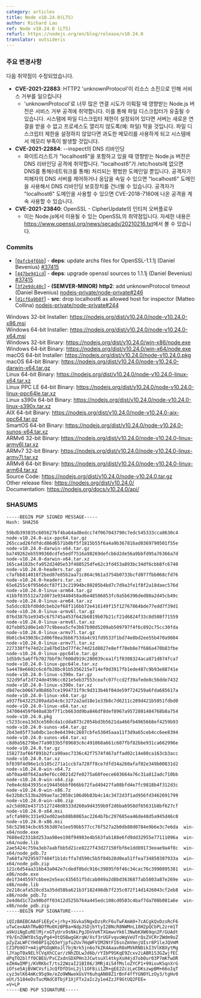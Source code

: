 ```yaml
---
category: articles
title: Node v10.24.0(LTS)
author: Richard Lau
ref: Node v10.24.0 (LTS)
refurl: https://nodejs.org/en/blog/release/v10.24.0
translator: outsideris
---
```


<!--
### Notable changes

Vulnerabilities fixed:

* **CVE-2021-22883**: HTTP2 'unknownProtocol' cause Denial of Service by resource exhaustion
  * Affected Node.js versions are vulnerable to denial of service attacks when too many connection attempts with an 'unknownProtocol' are established. This leads to a leak of file descriptors. If a file descriptor limit is configured on the system, then the server is unable to accept new connections and prevent the process also from opening, e.g. a file. If no file descriptor limit is configured, then this lead to an excessive memory usage and cause the system to run out of memory.
* **CVE-2021-22884**: DNS rebinding in --inspect
  * Affected Node.js versions are vulnerable to denial of service attacks when the whitelist includes “localhost6”. When “localhost6” is not present in /etc/hosts, it is just an ordinary domain that is resolved via DNS, i.e., over network. If the attacker controls the victim's DNS server or can spoof its responses, the DNS rebinding protection can be bypassed by using the “localhost6” domain. As long as the attacker uses the “localhost6” domain, they can still apply the attack described in CVE-2018-7160.
* **CVE-2021-23840**: OpenSSL - Integer overflow in CipherUpdate
  * This is a vulnerability in OpenSSL which may be exploited through Node.js. You can read more about it in https://www.openssl.org/news/secadv/20210216.txt
-->

### 주요 변경사항

다음 취약점이 수정되었습니다.

* **CVE-2021-22883**: HTTP2 'unknownProtocol'이 리소스 소진으로 인해 서비스 거부를 일으킵니다
  * 'unknownProtocol'로 너무 많은 연결 시도가 이뤄질 때 영향받는 Node.js 버전은 서비스 거부 공격에
    취약합니다. 이를 통해 파일 디스크립터가 유출될 수 있습니다. 시스템에 파일 디스크립터 제한이 설정되어
    있다면 서버는 새로운 연결을 받을 수 없고 프로세스도 열리지 않도록(예: 파일) 막을 것입니다.
    파일 디스크립터 제한을 설정하지 않았다면 과도한 메모리를 사용하게 되고 시스템에서
    메모리 부족이 발생할 것입니다.
* **CVE-2021-22884**: --inspect의 DNS 리바인딩
  * 화이트리스트가 "localhost6"을 포함하고 있을 때 영향받는 Node.js 버전은 DNS 리바인딩 공격에
    취약합니다. "localhost6"가 /etc/hosts에 없으면 DNS를 통해(네트워크를 통해) 처리되는 평범한
    도메인일 뿐입니다. 공격자가 피해자의 DNS 서버를 제어하거나 응답을 속일 수 있으면 "localhost6"
    도메인을 사용해서 DNS 리바인딩 보호장치를 건너뛸 수 있습니다. 공격자가 "localhost6" 도메인을
    사용할 수 있으면 CVE-2018-7160에 나온 공격을 계속 사용할 수 있습니다.
* **CVE-2021-23840**: OpenSSL - CipherUpdate의 인티저 오버플로우
  * 이는 Node.js에서 이용될 수 있는 OpenSSL의 취약점입니다.
    자세한 내용은 <https://www.openssl.org/news/secadv/20210216.txt>에서 볼 수 있습니다.


### Commits

* [[`0afcb4f6bb`](https://github.com/nodejs/node/commit/0afcb4f6bb)] - **deps**: update archs files for OpenSSL-1.1.1j (Daniel Bevenius) [#37415](https://github.com/nodejs/node/pull/37415)
* [[`447be941cd`](https://github.com/nodejs/node/commit/447be941cd)] - **deps**: upgrade openssl sources to 1.1.1j (Daniel Bevenius) [#37415](https://github.com/nodejs/node/pull/37415)
* [[`3f2e9dc40c`](https://github.com/nodejs/node/commit/3f2e9dc40c)] - **(SEMVER-MINOR)** **http2**: add unknownProtocol timeout (Daniel Bevenius) [nodejs-private/node-private#246](https://github.com/nodejs-private/node-private/pull/246)
* [[`d1cf6a9b0f`](https://github.com/nodejs/node/commit/d1cf6a9b0f)] - **src**: drop localhost6 as allowed host for inspector (Matteo Collina) [nodejs-private/node-private#244](https://github.com/nodejs-private/node-private/pull/244)

Windows 32-bit Installer: https://nodejs.org/dist/v10.24.0/node-v10.24.0-x86.msi<br>
Windows 64-bit Installer: https://nodejs.org/dist/v10.24.0/node-v10.24.0-x64.msi<br>
Windows 32-bit Binary: https://nodejs.org/dist/v10.24.0/win-x86/node.exe<br>
Windows 64-bit Binary: https://nodejs.org/dist/v10.24.0/win-x64/node.exe<br>
macOS 64-bit Installer: https://nodejs.org/dist/v10.24.0/node-v10.24.0.pkg<br>
macOS 64-bit Binary: https://nodejs.org/dist/v10.24.0/node-v10.24.0-darwin-x64.tar.gz<br>
Linux 64-bit Binary: https://nodejs.org/dist/v10.24.0/node-v10.24.0-linux-x64.tar.xz<br>
Linux PPC LE 64-bit Binary: https://nodejs.org/dist/v10.24.0/node-v10.24.0-linux-ppc64le.tar.xz<br>
Linux s390x 64-bit Binary: https://nodejs.org/dist/v10.24.0/node-v10.24.0-linux-s390x.tar.xz<br>
AIX 64-bit Binary: https://nodejs.org/dist/v10.24.0/node-v10.24.0-aix-ppc64.tar.gz<br>
SmartOS 64-bit Binary: https://nodejs.org/dist/v10.24.0/node-v10.24.0-sunos-x64.tar.xz<br>
ARMv6 32-bit Binary: https://nodejs.org/dist/v10.24.0/node-v10.24.0-linux-armv6l.tar.xz<br>
ARMv7 32-bit Binary: https://nodejs.org/dist/v10.24.0/node-v10.24.0-linux-armv7l.tar.xz<br>
ARMv8 64-bit Binary: https://nodejs.org/dist/v10.24.0/node-v10.24.0-linux-arm64.tar.xz<br>
Source Code: https://nodejs.org/dist/v10.24.0/node-v10.24.0.tar.gz<br>
Other release files: https://nodejs.org/dist/v10.24.0/<br>
Documentation: https://nodejs.org/docs/v10.24.0/api/

### SHASUMS

```
-----BEGIN PGP SIGNED MESSAGE-----
Hash: SHA256

59bdb393035c605627bf4ba64ad8edcc74f067043790c7edc545333cca8630c4  node-v10.24.0-aix-ppc64.tar.gz
265ccad26fdfdcd86d6571b0bf5f1815b55f6a4a9b367816ad0369790501f55e  node-v10.24.0-darwin-x64.tar.gz
ba749262eb5599360cdfe5edf7516a98269defcb6d2de56a9bbfd95a76366a7d  node-v10.24.0-darwin-x64.tar.xz
165ca4182bcfa952d2405e53f480525dfe62c3fd453a893bc34df6cbb8fc6740  node-v10.24.0-headers.tar.gz
c7afbb814018f2bed87e85b2aa71c864c961a3754b0733bcfd077fbb068cfd76  node-v10.24.0-headers.tar.xz
65e6255c6f95b6dcf87f13c21994bc80205b4bd7c7d9a3fe1f8f2a18daec576d  node-v10.24.0-linux-arm64.tar.gz
41bbf035512a72d073e93440458ad6e48586853fc0a5b6396ded80a2d45cb49c  node-v10.24.0-linux-arm64.tar.xz
5a5dcc02bfd0ddcbeb2ef68f116bb72e416149f15f12767864bde77edd7f39d1  node-v10.24.0-linux-armv6l.tar.gz
076d387b1e9345c675745a453f642b6819b07b21cf21d6824f33c8d508f71559  node-v10.24.0-linux-armv6l.tar.xz
02feb052d0e1eb77c9beea5cfe3b67b90d5209ab509797f4f6c892c75cc30fda  node-v10.24.0-linux-armv7l.tar.gz
0b01cb43903bc2d06f0ea3bb6753da4c91fd9533f1bd74e8bd2ee55b470a9084  node-v10.24.0-linux-armv7l.tar.xz
227338ffe74d2c2a87bd1bd77f4c74d21d8027e8eff78eb8e7f686a470b83fbe  node-v10.24.0-linux-ppc64le.tar.gz
1d5b9c5a6ffb7027bbf9cf608d919c280039cea1f1f0308324aca871d874fca7  node-v10.24.0-linux-ppc64le.tar.xz
5a4478e6602c6c6fb28bc01b5356215e714ef0d3917fb1ede487c9b93e88741e  node-v10.24.0-linux-s390x.tar.gz
322d9faf2d724de4596cc021e5eb37553ceafc07fccd2f39afede8c56dde7432  node-v10.24.0-linux-s390x.tar.xz
d8d7ecb0667a9b86b7ce1994731f9c9d313b46f04de59f724259a6fda685617a  node-v10.24.0-linux-x64.tar.gz
a937fb43225289ada54c6c3272a2ad18e1e33b8c7d6211c289d421b5051fdbd0  node-v10.24.0-linux-x64.tar.xz
347004459f040a83bf7f1cb663dd9ba846df8def8967a9572801484768b8a754  node-v10.24.0.pkg
c5233cea13d3ce560cda1cdda873c2054bd3b5621da466fb4965668ef4259b93  node-v10.24.0-sunos-x64.tar.gz
2b43e85f73a0dbc1ec0e64394c2607cbfe53045aaa11f3d9a65ceb4cc6ee8394  node-v10.24.0-sunos-x64.tar.xz
c8d0a56279be77a9033b5f89603c6c491060a661c607fbf82bbe931ca662996e  node-v10.24.0.tar.gz
158273af66f891b2fca90aec7336c42f7574f467affad02c14e80ca163cb3acc  node-v10.24.0.tar.xz
bf839f4d96e1cb105c271a1ccb7a728ff8ce7dfd34a260afaf02e349b00831d2  node-v10.24.0-win-x64.7z
abf0aa48f642aa9ef6cc0021d2fe0275a60feece603664a76c31a812adc710bb  node-v10.24.0-win-x64.zip
7e0e4c6b43935ce194456bbf066bb72fad49427fa08bfd4e7fc9818b4f312d3c  node-v10.24.0-win-x86.7z
6e32b8c513ba209ae7ac2058c106d0b83b4c14c3472d3f1ad956fd3462691799  node-v10.24.0-win-x86.zip
a2c5dd02e43715127248d8533d260a9d4359b9f2d6ba6958df65631b8bf627cf  node-v10.24.0-x64.msi
afcfa989c331e92ed02aeb88b0865ac2264b7bc297685ea46de48d5a945d46c0  node-v10.24.0-x86.msi
58c529834cbc65363d07e1ee59bb577cc76f527a2b0db80d0784e9b6e3c7e6da  win-x64/node.exe
7688ed23318d253aa98ee198f94983e4b563fab188e6fd9dd32955e77111096a  win-x64/node.lib
2ae5424c759a3eb7aabfbb5d21ce8227f43d27150fbf6e1dd89173eeae9a4f8c  win-x64/node_pdb.7z
7a68fa70295977484f1b1dcffa7d590c5b5f84b28d0ea51ffea734850307933a  win-x64/node_pdb.zip
121c6d54aa31bb43a042e7cdedf0bdc916c39895f0f46c34cac76c3990895381  win-x86/node.exe
de1f3445597cbbee2e5eac435651f5dcab049a2d8bd3636877ab5803a87e269e  win-x86/node.lib
2e218cafa528cd3a35dd58ba621b3f182498db7f235c072f14d1426043cf2eb8  win-x86/node_pdb.7z
2e4d6d1c72a90bdff03412d525b764a445edc108cd0503c4baf7da708b081a6e  win-x86/node_pdb.zip
-----BEGIN PGP SIGNATURE-----

iQIzBAEBCAAdFiEEyC+jrhy+3Gvka5NgxDzsRcF6uTwFAmA0+7cACgkQxDzsRcF6
uTwCexAAhTRwBOfMu0XzBPBa+NdpJSDjbYtyI2BNcR8NWMnL18H2pQCbPL2zrm1T
a9kUiNgEuRElMjrxGTyUrx9sNkLPgJDnVeKTXGmwvYk6l3NwbKXW69qn2P/GUAdt
Y9/EnZUWY8s5gyPg4+OtQ5BwgGKrqW/Xsf3rUGFvqvoWqVeUTrQsZVCRrZWdm9oZ
pZyZaLWFCYH08PIq2Q3eYjpfu2Uv7HqWFVIM2NtFI6snZmVmnjUIsr8P1leJQVmM
CZ1Pb9O7+m4jgPGOqWXoJl7bjNrk5jn6o7kZK4AaavR8oMVkRNDikI3VlKBXytMg
lJYapT0a9ELYCVqXhCCar/zNhZDLwJd6b/rYIbP9SKqE9Zcxv2iABR1S3GZwjfEC
dPqTO2blff0CBEU/PsCZxdnSDXPHn3JCwtsuXl4tkyXsH4jd7ob0ur03P7mKfwOR
eZH4wIMPj/KVRKbcT/ts22WzaI21BI06/3MRj4i54fMsloZYCP1+99iovKSqnXrG
iOfse5AjBVWCVsfiJcQfDfDSnL2jl1OF8ii1ZR+gEE2ZczLeCDKszwpBM+66oIqT
cyz3elK64mKc95q9e/eZo9WNwokUsVY6uhqAN08Z1rBnF4ffYGN0YLzOy3/tgHv0
oUt/5184eDsTucMAdC8TbjF1XjFTx2aIc2y1e4ZzJF9GtUQ2FEE=
=V+LP
-----END PGP SIGNATURE-----

```
